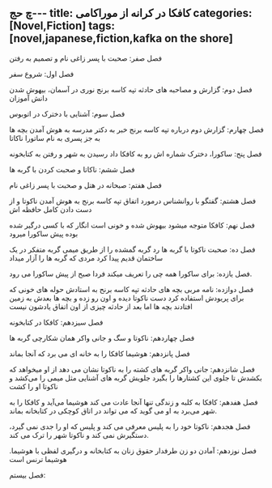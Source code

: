 چ حج---
title: کافکا در کرانه از موراکامی
categories: [Novel,Fiction]
tags: [novel,japanese,fiction,kafka on the shore]
---


<style type="text/css"> 
@font-face { font-family: 'Roya'; src: url('../../roya.ttf'); } 
.px-1 {
    font-family: Roya; direction: rtl;
}

.px-1 p {
    font-size:1.5em;
}
</style>  


فصل صفر: 
صحبت با پسر زاغی نام و تصمیم به رفتن

فصل اول: 
شروع سفر

فصل دوم: 
گزارش و مصاحبه های حادثه تپه کاسه برنج
نوری در آسمان، بیهوش شدن دانش آموزان 

فصل سوم: 
آشنایی با دخترک در اتوبوس

فصل چهارم: 
گزارش دوم درباره تپه کاسه برنج
خبر به دکتر مدرسه
به هوش آمدن بچه ها
به جز پسری به نام ساتورا ناکاتا

فصل پنج: 
ساکورا، دخترک شماره اش رو به کافکا داد
رسیدن به شهر و رفتن به کتابخونه

فصل ششم:
ناکاتا و صحبت کردن با گربه ها

فصل هفتم: 
صبحانه در هتل و صحبت با پسر زاغی نام

فصل هشتم: 
گفتگو با روانشناس درمورد اتفاق تپه کاسه برنج
به هوش آمدن ناکوتا و از دست دادن کامل حافظه اش

فصل نهم: 
کافکا متوجه میشود بیهوش شده و خونی است
انگار که با کسی درگیر شده بوده
پیش ساکورا میرود

فصل ده: 
صحبت ناکوتا با گربه ها
رد گربه گمشده را از طریق میمی گربه متفکر در یک ساختمان قدیم پیدا کرد
مردی که گربه ها را آزار میداد

فصل یازده: 
برای ساکورا همه چی را تعریف میکند
فردا صبح از پیش ساکورا می رود. 

فصل دوازده:
نامه مربی بچه های حادثه تپه کاسه برنح به استادش
حوله های خونی که برای پریودش استفاده کرد دست ناکوتا دیده و اون رو زده و بچه ها بعدش به زمین افتادند
بچه ها اما بعد از حادثه  چیزی از اون اتفاق یادشون نیست

 فصل سیزدهم: 
کافکا در کتابخونه 

فصل چهاردهم:
ناکوتا و سگ و جانی واکر همان شکارچی گربه ها

فصل پانزدهم:
هوشیما کافکا را به خانه ای می برد که آنجا بماند

فصل شانزدهم:
جانی واکر گربه های کشته را به ناکوتا نشان می دهد
از او میخواهد که بکشدش تا جلوی این کشتارها را بگیرد
جلویش گربه های آشنایی مثل میمی را می‌کشد
و ناکوتا او را کشت

فصل هفدهم:
کافکا به کلبه و زندگی تنها آنجا عادت می کند
هوشیما می‌آید و کافکا را به شهر می‌برد
به او می گوید که می تواند در اتاق کوچکی در کتابخانه بماند.

فصل هجدهم:
ناکوتا خود را به پلیس معرفی می کند و پلیس که او را جدی نمی گیرد، دستگیرش نمی کند و ناکوتا شهر را ترک می کند.

فصل نوزدهم:
آمادن دو زن طرفدار حقوق زنان به کتابخانه و درگیری لفظی با هوشیما.
هوشیما ترنس است

فصل بیستم:

